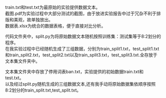 train.txt和test.txt为最原始的实验提供数据文本。  
截图.pdf为实验过程中大部分测试的截图，由于放进实验报告中过于冗杂不利于排版和美观，故单独放出。  
数据表.xlsx为统合的数据表格，便于直接对比分析。  
  
代码文件夹中，split.py为将原始数据文本随机按照训练集：测试集等于8:2划分的程序。  
在我实验过程中已经随机生成了三组数据，分别为train_split1.txt，test_split1.txt和train_split2.txt，test_split2.txt以及train_split3.txt，test_split3.txt.全存放于文本集文件夹中。  

文本集文件夹中存放了停用词表ban.txt，实验提供的初始数据train.txt和test.txt。  
以及经过split.py随机生成的三组数据文本,还有我手动将原始数据集依顺序按照8:2划分的train_split.txt,test_split.txt。
